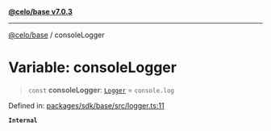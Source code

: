 [**@celo/base v7.0.3**](../README.md)

***

[@celo/base](../README.md) / consoleLogger

# Variable: consoleLogger

> `const` **consoleLogger**: [`Logger`](../type-aliases/Logger.md) = `console.log`

Defined in: [packages/sdk/base/src/logger.ts:11](https://github.com/celo-org/developer-tooling/blob/master/packages/sdk/base/src/logger.ts#L11)

**`Internal`**
